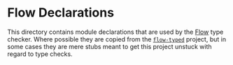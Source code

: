Flow Declarations
=================

This directory contains module declarations that are used by the
[Flow](https://flowtype.org/) type checker. Where possible they are copied from
the [`flow-typed`](https://github.com/flowtype/flow-typed) project, but in some
cases they are mere stubs meant to get this project unstuck with regard to
type checks.
